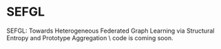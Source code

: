 # SEFGL
SEFGL: Towards Heterogeneous Federated Graph Learning via Structural Entropy and Prototype Aggregation \\
code is coming soon.
